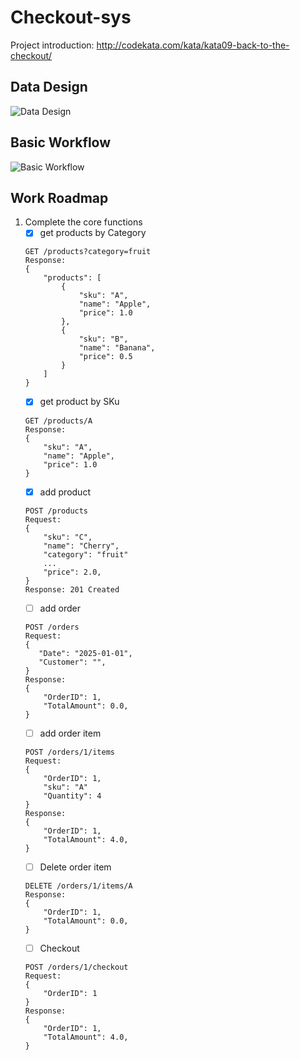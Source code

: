 # Checkout-sys

Project introduction:
http://codekata.com/kata/kata09-back-to-the-checkout/ 

## Data Design
![Data Design](https://github.com/AuryanZ/Checkout-sys/blob/feature/core-funcs/Imgs/ERD.png)

## Basic Workflow
![Basic Workflow](https://github.com/AuryanZ/Checkout-sys/blob/feature/core-funcs/Imgs/WorkFlow.png)

## Work Roadmap
1. Complete the core functions
    - [x] get products by Category
    ```
    GET /products?category=fruit
    Response:
    {
        "products": [
            {
                "sku": "A",
                "name": "Apple",
                "price": 1.0
            },
            {
                "sku": "B",
                "name": "Banana",
                "price": 0.5
            }
        ]
    }
    ```
    - [x] get product by SKu
    ```
    GET /products/A
    Response:
    {
        "sku": "A",
        "name": "Apple",
        "price": 1.0
    }
    ```
    - [x] add product
    ```
    POST /products
    Request:
    {
        "sku": "C",
        "name": "Cherry",
        "category": "fruit"
        ...
        "price": 2.0,
    }
    Response: 201 Created
    ```
    - [ ] add order
    ```
    POST /orders
    Request:
    {
       "Date": "2025-01-01",
       "Customer": "",
    }
    Response:
    {
        "OrderID": 1,
        "TotalAmount": 0.0,
    }
    ```
    - [ ] add order item
    ```
    POST /orders/1/items
    Request:
    {
        "OrderID": 1,
        "sku": "A"
        "Quantity": 4
    }
    Response: 
    {
        "OrderID": 1,
        "TotalAmount": 4.0,
    }
    ```
    - [ ] Delete order item
    ```
    DELETE /orders/1/items/A
    Response:
    {
        "OrderID": 1,
        "TotalAmount": 0.0,
    }
    ```
    - [ ] Checkout
    ```
    POST /orders/1/checkout
    Request:
    {
        "OrderID": 1
    }
    Response:
    {
        "OrderID": 1,
        "TotalAmount": 4.0,
    }
    ```
